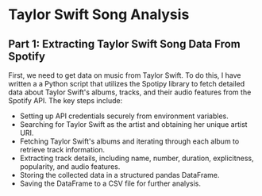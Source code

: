 # Taylor Swift Song Analysis

## Part 1: Extracting Taylor Swift Song Data From Spotify

First, we need to get data on music from Taylor Swift. To do this, I have written a a Python script that utilizes the Spotipy library to fetch detailed data about Taylor Swift's albums, tracks, and their audio features from the Spotify API. The key steps include:

- Setting up API credentials securely from environment variables.
- Searching for Taylor Swift as the artist and obtaining her unique artist URI.
- Fetching Taylor Swift's albums and iterating through each album to retrieve track information.
- Extracting track details, including name, number, duration, explicitness, popularity, and audio features.
- Storing the collected data in a structured pandas DataFrame.
- Saving the DataFrame to a CSV file for further analysis.